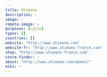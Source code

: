 ```yaml
---
title: Shimano
description: ~
image: ~
remote-image: ~
purposes: [cycle]
types: []
countries: []
website: "http://www.shimano.com"
website-fr: "http://www.shimano-france.com"
shop: "http://www.shimano-france.com"
store-finder: ~
about: "http://www.shimano.com/about/"
wiki: ~
---
```

